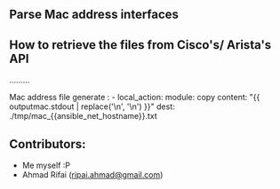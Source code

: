 ## Parse Mac address interfaces

## How to retrieve the files from Cisco's/ Arista's API
.........

Mac address file generate : 
    - local_action: 
        module: copy
        content: "{{ outputmac.stdout | replace('\\n', '\n') }}"
        dest: ./tmp/mac_{{ansible_net_hostname}}.txt

## Contributors:
- Me myself :P
- Ahmad Rifai (ripai.ahmad@gmail.com)
